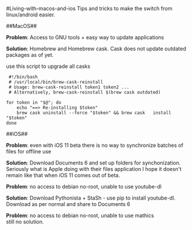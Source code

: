 #Living-with-macos-and-ios
Tips and tricks to make the switch from linux/android easier. 

##MacOS##  

**Problem**: Access to GNU tools + easy way to update applications  

**Solution**: Homebrew and Homebrew cask. Cask does not update outdated packages as of yet. 

use this script to upgrade all casks
```
 #!/bin/bash 
 # /usr/local/bin/brew-cask-reinstall  
 # Usage: brew-cask-reinstall token1 token2 ...  
 # Alternatively, brew-cask-reinstall $(brew cask outdated)  
 
for token in "$@"; do  
    echo "==> Re-installing $token"  
    brew cask uninstall --force "$token" && brew cask   install "$token"
done
```
##iOS## 

**Problem**: even with iOS 11 beta there is no way to synchronize batches of files for offline use   

**Solution**: Download Documents 6 and set up folders for synchonization. Seriously what is Apple doing with their files application I hope it doesn't remain like that when iOS 11 comes out of beta.  

**Problem**: no access to debian no-root, unable to use youtube-dl  

**Solution**: Download Pythonista + StaSh - use pip to install youtube-dl. Download as per normal and share to Documents 6

**Problem**: no access to debian no-root, unable to use mathics  
still no solution.
